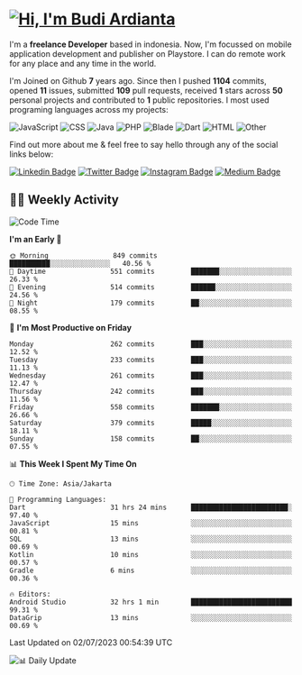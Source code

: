 # [![Hi, I'm Budi Ardianta](https://readme-typing-svg.herokuapp.com?size=24&vCenter=true&lines=%F0%9F%91%8B+Hi%2C+I'm+Budi+Ardianta+;%F0%9F%92%BB+Android+And+Web+Developer+)](https://git.io/typing-svg)

I'm a **freelance Developer** based in indonesia. Now, I'm focussed on mobile application development and publisher on Playstore. I can do remote work for any place and any time in the world.

I'm Joined on Github **7** years ago. Since then I pushed **1104** commits, opened **11** issues, submitted **109** pull requests, received **1** stars across **50** personal projects and contributed to **1** public repositories.
I most used programing languages across my projects:

![JavaScript](https://img.shields.io/badge/-JavaScript-%23f1e05a?style=flat&logo=JavaScript&logoColor=white)
![CSS](https://img.shields.io/badge/-CSS-%23563d7c?style=flat&logo=CSS&logoColor=white)
![Java](https://img.shields.io/badge/-Java-%23b07219?style=flat&logo=Java&logoColor=white)
![PHP](https://img.shields.io/badge/-PHP-%234F5D95?style=flat&logo=PHP&logoColor=white)
![Blade](https://img.shields.io/badge/-Blade-%23f7523f?style=flat&logo=Blade&logoColor=white)
![Dart](https://img.shields.io/badge/-Dart-%2300B4AB?style=flat&logo=Dart&logoColor=white)
![HTML](https://img.shields.io/badge/-HTML-%23e34c26?style=flat&logo=HTML&logoColor=white)
![Other](https://img.shields.io/badge/-Other-%23ededed?style=flat&logo=Other&logoColor=white)

Find out more about me & feel free to say hello through any of the social links below:

[![Linkedin Badge](https://img.shields.io/badge/-budiardianata-blue?style=flat&logo=Linkedin&logoColor=white&link=https://www.linkedin.com/in/budiardianata/)](https://www.linkedin.com/in/budiardianata/)
[![Twitter Badge](https://img.shields.io/badge/-budiardianata-%231DA1F2.svg?style=flat&logo=twitter&logoColor=white&link=https://www.twitter.com/budiardianata)](https://www.linkedin.com/in/budiardianata/)
[![Instagram Badge](https://img.shields.io/badge/-budiardianata-purple?style=flat&logo=instagram&logoColor=white&link=https://instagram.com/budiardianata/)](https://instagram.com/budiardianata)
[![Medium Badge](https://img.shields.io/badge/-@budiardianata-%2312100E.svg?style=flat&logo=Medium&logoColor=white&link=https://medium.com/@budiardianata/)](https://medium.com/@budiardianata)

## 👨‍💻 Weekly Activity
<!--START_SECTION:waka-->
![Code Time](http://img.shields.io/badge/Code%20Time-1%2C864%20hrs%208%20mins-blue)

**I'm an Early 🐤** 

```text
🌞 Morning                849 commits         ██████████░░░░░░░░░░░░░░░   40.56 % 
🌆 Daytime                551 commits         ███████░░░░░░░░░░░░░░░░░░   26.33 % 
🌃 Evening                514 commits         ██████░░░░░░░░░░░░░░░░░░░   24.56 % 
🌙 Night                  179 commits         ██░░░░░░░░░░░░░░░░░░░░░░░   08.55 % 
```
📅 **I'm Most Productive on Friday** 

```text
Monday                   262 commits         ███░░░░░░░░░░░░░░░░░░░░░░   12.52 % 
Tuesday                  233 commits         ███░░░░░░░░░░░░░░░░░░░░░░   11.13 % 
Wednesday                261 commits         ███░░░░░░░░░░░░░░░░░░░░░░   12.47 % 
Thursday                 242 commits         ███░░░░░░░░░░░░░░░░░░░░░░   11.56 % 
Friday                   558 commits         ███████░░░░░░░░░░░░░░░░░░   26.66 % 
Saturday                 379 commits         █████░░░░░░░░░░░░░░░░░░░░   18.11 % 
Sunday                   158 commits         ██░░░░░░░░░░░░░░░░░░░░░░░   07.55 % 
```


📊 **This Week I Spent My Time On** 

```text
🕑︎ Time Zone: Asia/Jakarta

💬 Programming Languages: 
Dart                     31 hrs 24 mins      ████████████████████████░   97.40 % 
JavaScript               15 mins             ░░░░░░░░░░░░░░░░░░░░░░░░░   00.81 % 
SQL                      13 mins             ░░░░░░░░░░░░░░░░░░░░░░░░░   00.69 % 
Kotlin                   10 mins             ░░░░░░░░░░░░░░░░░░░░░░░░░   00.57 % 
Gradle                   6 mins              ░░░░░░░░░░░░░░░░░░░░░░░░░   00.36 % 

🔥 Editors: 
Android Studio           32 hrs 1 min        █████████████████████████   99.31 % 
DataGrip                 13 mins             ░░░░░░░░░░░░░░░░░░░░░░░░░   00.69 % 
```


 Last Updated on 02/07/2023 00:54:39 UTC
<!--END_SECTION:waka-->

![📊 Daily Update](https://github.com/budiardianata/budiardianata/actions/workflows/update-activity.yml/badge.svg)
